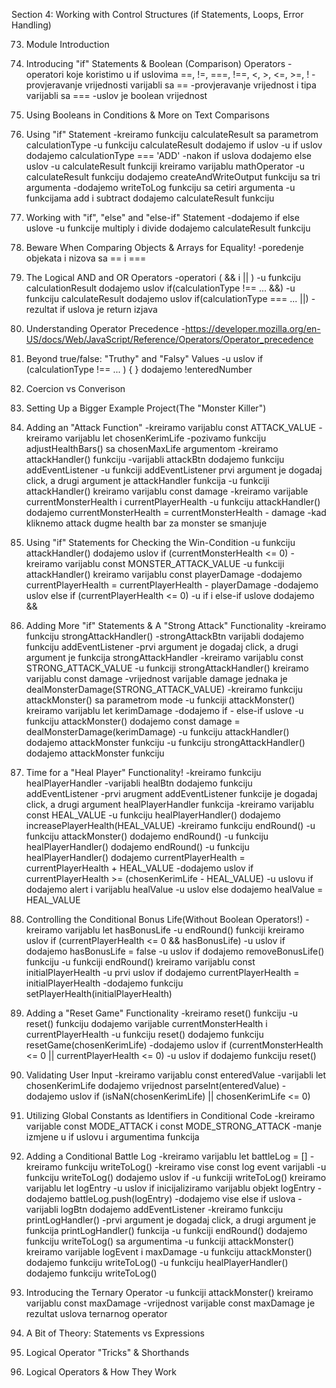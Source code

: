 Section 4: Working with Control Structures (if Statements, Loops, Error Handling)

73. Module Introduction


74. Introducing "if" Statements & Boolean (Comparison) Operators
-operatori koje koristimo u if uslovima ==, !=, ===, !==, <, >, <=, >=, !
-provjeravanje vrijednosti varijabli sa ==
-provjeravanje vrijednost i tipa varijabli sa ===
-uslov je boolean vrijednost


75. Using Booleans in Conditions & More on Text Comparisons


76. Using "if" Statement
-kreiramo funkciju calculateResult sa parametrom calculationType
-u funkciju calculateResult dodajemo if uslov
-u if uslov dodajemo calculationType === 'ADD'
-nakon if uslova dodajemo else uslov
-u calculateResult funkciji kreiramo varijablu mathOperator
-u calculateResult funkciju dodajemo createAndWriteOutput funkciju sa tri argumenta
-dodajemo writeToLog funkciju sa cetiri argumenta
-u funkcijama add i subtract dodajemo calculateResult funkciju


77. Working with "if", "else" and "else-if" Statement
-dodajemo if else uslove
-u funkcije multiply i divide dodajemo calculateResult funkciju


78. Beware When Comparing Objects & Arrays for Equality!
-poredenje objekata i nizova sa == i ===


79. The Logical AND and OR Operators
-operatori ( &&  i  || )
-u funkciju calculationResult dodajemo uslov if(calculationType !== ... &&)
-u funkciju calculateResult dodajemo uslov if(calculationType === ... ||)
-rezultat if uslova je return izjava 


80. Understanding Operator Precedence
-https://developer.mozilla.org/en-US/docs/Web/JavaScript/Reference/Operators/Operator_precedence


81. Beyond true/false: "Truthy" and "Falsy" Values
-u uslov if (calculationType !== ... ) { } dodajemo !enteredNumber


82. Coercion vs Converison


83. Setting Up a Bigger Example Project(The "Monster Killer")


84. Adding an "Attack Function"
-kreiramo varijablu const ATTACK_VALUE
-kreiramo varijablu let chosenKerimLife 
-pozivamo funkciju adjustHealthBars() sa chosenMaxLife argumentom
-kreiramo attackHandler() funkciju
-varijabli attackBtn dodajemo funkciju addEventListener
-u funkciji addEventListener prvi argument je dogadaj click, a drugi argument je attackHandler funkcija
-u funkciji attackHandler() kreiramo varijablu const damage
-kreiramo varijable currentMonsterHealth i currentPlayerHealth
-u funkciju attackHandler() dodajemo currentMonsterHealth = currentMonsterHealth - damage
-kad kliknemo attack dugme health bar za monster se smanjuje


85. Using "if" Statements for Checking the Win-Condition
-u funkciju attackHandler() dodajemo uslov if (currentMonsterHealth <= 0)
-kreiramo varijablu const MONSTER_ATTACK_VALUE
-u funkciji attackHandler() kreiramo varijablu const playerDamage
-dodajemo currentPlayerHealth = currentPlayerHealth - playerDamage
-dodajemo uslov else if (currentPlayerHealth <= 0)
-u if i else-if uslove dodajemo &&


86. Adding More "if" Statements & A "Strong Attack" Functionality
-kreiramo funkciju strongAttackHandler()
-strongAttackBtn varijabli dodajemo funkciju addEventListener
-prvi argument je dogadaj click, a drugi argument je funkcija strongAttackHandler
-kreiramo varijablu const STRONG_ATTACK_VALUE
-u funkciji strongAttackHandler() kreiramo varijablu const damage 
-vrijednost varijable damage jednaka je dealMonsterDamage(STRONG_ATTACK_VALUE)
-kreiramo funkciju attackMonster() sa parametrom mode
-u funkciji attackMonster() kreiramo varijablu let kerimDamage
-dodajemo if - else-if uslove
-u funkciju attackMonster() dodajemo const damage = dealMonsterDamage(kerimDamage)
-u funkciju attackHandler() dodajemo attackMonster funkciju
-u funkciju strongAttackHandler() dodajemo attackMonster funkciju


87. Time for a "Heal Player" Functionality!
-kreiramo funkciju healPlayerHandler
-varijabli healBtn dodajemo funkciju addEventListener 
-prvi arugment addEventListener funkcije je dogadaj click, a drugi argument healPlayerHandler funkcija
-kreiramo varijablu const HEAL_VALUE
-u funkciju healPlayerHandler() dodajemo increasePlayerHealth(HEAL_VALUE)
-kreiramo funkciju endRound()
-u funkciju attackMonster() dodajemo endRound()
-u funkciju healPlayerHandler() dodajemo endRound()
-u funkciju healPlayerHandler() dodajemo currentPlayerHealth = currentPlayerHealth + HEAL_VALUE
-dodajemo uslov if currentPlayerHealth >= (chosenKerimLife - HEAL_VALUE)
-u uslovu if dodajemo alert i varijablu healValue
-u uslov else dodajemo healValue = HEAL_VALUE


88. Controlling the Conditional Bonus Life(Without Boolean Operators!)
-kreiramo varijablu let hasBonusLife
-u endRound() funkciji kreiramo uslov if (currentPlayerHealth <= 0 && hasBonusLife)
-u uslov if dodajemo hasBonusLife = false
-u uslov if dodajemo removeBonusLife() funkciju
-u funkciji endRound() kreiramo varijablu const initialPlayerHealth
-u prvi uslov if dodajemo currentPlayerHealth = initialPlayerHealth
-dodajemo funkciju setPlayerHealth(initialPlayerHealth)


89. Adding a "Reset Game" Functionality
-kreiramo reset() funkciju
-u reset() funkciju dodajemo varijable currentMonsterHealth i currentPlayerHealth
-u funkciju reset() dodajemo funkciju resetGame(chosenKerimLife)
-dodajemo uslov if (currentMonsterHealth <= 0 || currentPlayerHealth <= 0)
-u uslov if dodajemo funkciju reset()


90. Validating User Input
-kreiramo varijablu const enteredValue
-varijabli let chosenKerimLife dodajemo vrijednost parseInt(enteredValue)
-dodajemo uslov if (isNaN(chosenKerimLife) || chosenKerimLife <= 0)


91. Utilizing Global Constants as Identifiers in Conditional Code
-kreiramo varijable const MODE_ATTACK i const MODE_STRONG_ATTACK
-manje izmjene u if uslovu i argumentima funkcija


92. Adding a Conditional Battle Log
-kreiramo varijablu let battleLog = []
-kreiramo funkciju writeToLog()
-kreiramo vise const log event varijabli
-u funkciju writeToLog() dodajemo uslov if
-u funkciji writeToLog() kreiramo varijablu let logEntry
-u uslov if inicijaliziramo varijablu objekt logEntry
-dodajemo battleLog.push(logEntry)
-dodajemo vise else if uslova
-varijabli logBtn dodajemo addEventListener 
-kreiramo funkciju printLogHandler()
-prvi argument je dogadaj click, a drugi argument je funkcija printLogHandler() funkcija
-u funkciji endRound() dodajemo funkciju writeToLog() sa argumentima
-u funkciji attackMonster() kreiramo varijable logEvent i maxDamage
-u funkciju attackMonster() dodajemo funkciju writeToLog()
-u funkciju healPlayerHandler() dodajemo funkciju writeToLog()


93. Introducing the Ternary Operator
-u funkciji attackMonster() kreiramo varijablu const maxDamage
-vrijednost varijable const maxDamage je rezultat uslova ternarnog operator


94. A Bit of Theory: Statements vs Expressions


95. Logical Operator "Tricks" & Shorthands


96. Logical Operators & How They Work
